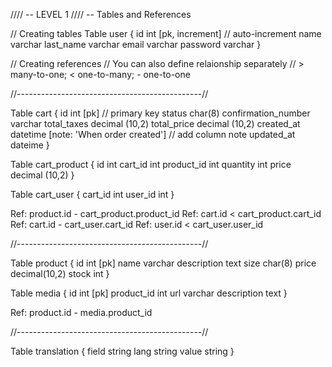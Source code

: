 //// -- LEVEL 1
//// -- Tables and References

// Creating tables
Table user {
  id int [pk, increment] // auto-increment
  name varchar
  last_name varchar
  email varchar
  password varchar
}

// Creating references
// You can also define relaionship separately
// > many-to-one; < one-to-many; - one-to-one


//----------------------------------------------//

Table cart {
  id int [pk] // primary key
  status char(8)
  confirmation_number varchar
  total_taxes decimal (10,2)
  total_price decimal (10,2)
  created_at datetime [note: 'When order created'] // add column note
  updated_at dateime
}

Table cart_product {
  id int
  cart_id int
  product_id int
  quantity int
  price decimal (10,2)
}

Table cart_user {
  cart_id int
  user_id int
}

Ref: product.id - cart_product.product_id
Ref: cart.id < cart_product.cart_id
Ref: cart.id - cart_user.cart_id
Ref: user.id < cart_user.user_id

//----------------------------------------------//

Table product {
  id int [pk]
  name varchar
  description text
  size char(8)
  price decimal(10,2)
  stock int
}

Table media {
  id int [pk]
  product_id int
  url varchar
  description text
}

Ref: product.id - media.product_id

//----------------------------------------------//

Table translation {
  field string
  lang string
  value string
}
